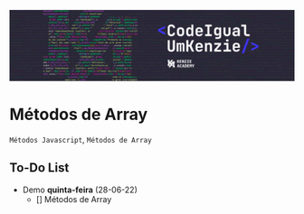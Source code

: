![](assets/20220724_115932_CodeIgualUmKenzie.png)

# Métodos de Array

`Métodos Javascript`, `Métodos de Array`

## To-Do List

- Demo **quinta-feira** (28-06-22)
  - [] Métodos de Array
